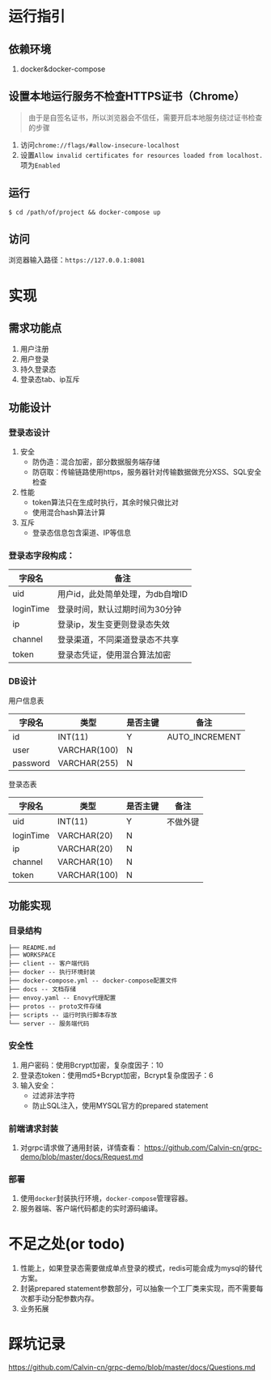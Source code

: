 # 运行指引
## 依赖环境
1. docker&docker-compose

## 设置本地运行服务不检查HTTPS证书（Chrome）
> 由于是自签名证书，所以浏览器会不信任，需要开启本地服务绕过证书检查的步骤
1. 访问`chrome://flags/#allow-insecure-localhost`
2. 设置`Allow invalid certificates for resources loaded from localhost.`项为`Enabled`

## 运行
```
$ cd /path/of/project && docker-compose up
```

## 访问
浏览器输入路径：`https://127.0.0.1:8081`

# 实现
## 需求功能点
1. 用户注册
2. 用户登录
3. 持久登录态
4. 登录态tab、ip互斥

## 功能设计
### 登录态设计
1. 安全
   - 防伪造：混合加密，部分数据服务端存储
   - 防窃取：传输链路使用https，服务器针对传输数据做充分XSS、SQL安全检查
2. 性能
   - token算法只在生成时执行，其余时候只做比对
   - 使用混合hash算法计算
3. 互斥
   - 登录态信息包含渠道、IP等信息

### 登录态字段构成：
字段名|备注
---|---
uid|用户id，此处简单处理，为db自增ID
loginTime|登录时间，默认过期时间为30分钟
ip|登录ip，发生变更则登录态失效
channel|登录渠道，不同渠道登录态不共享
token|登录态凭证，使用混合算法加密

### DB设计
用户信息表

字段名|类型|是否主键|备注
---|---|---|---
id|INT(11)|Y|AUTO_INCREMENT
user|VARCHAR(100)|N
password|VARCHAR(255)|N

登录态表

字段名|类型|是否主键|备注
---|---|---|---
uid|INT(11)|Y|不做外键
loginTime|VARCHAR(20)|N
ip|VARCHAR(20)|N
channel|VARCHAR(10)|N
token|VARCHAR(100)|N

## 功能实现
### 目录结构
```
├── README.md
├── WORKSPACE
├── client -- 客户端代码
├── docker -- 执行环境封装
├── docker-compose.yml -- docker-compose配置文件
├── docs -- 文档存储
├── envoy.yaml -- Enovy代理配置
├── protos -- proto文件存储
├── scripts -- 运行时执行脚本存放
└── server -- 服务端代码
```

### 安全性
1. 用户密码：使用Bcrypt加密，复杂度因子：10
2. 登录态token：使用md5+Bcrypt加密，Bcrypt复杂度因子：6
3. 输入安全：
    - 过滤非法字符
    - 防止SQL注入，使用MYSQL官方的prepared statement
    
### 前端请求封装
1. 对grpc请求做了通用封装，详情查看：
https://github.com/Calvin-cn/grpc-demo/blob/master/docs/Request.md
    
### 部署
1. 使用`docker`封装执行环境，`docker-compose`管理容器。
2. 服务器端、客户端代码都走的实时源码编译。

# 不足之处(or todo)
1. 性能上，如果登录态需要做成单点登录的模式，redis可能会成为mysql的替代方案。
2. 封装prepared statement参数部分，可以抽象一个工厂类来实现，而不需要每次都手动分配参数内存。
3. 业务拓展

# 踩坑记录
https://github.com/Calvin-cn/grpc-demo/blob/master/docs/Questions.md